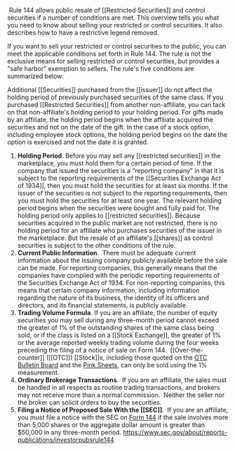  Rule 144 allows public resale of [[Restricted Securities]] and control securities if a number of conditions are met. This overview tells you what you need to know about selling your restricted or control securities. It also describes how to have a restrictive legend removed.

If you want to sell your restricted or control securities to the public, you can meet the applicable conditions set forth in Rule 144. The rule is not the exclusive means for selling restricted or control securities, but provides a "safe harbor" exemption to sellers. The rule's five conditions are summarized below:

Additional [[Securities]] purchased from the [[issuer]] do not affect the holding period of previously purchased securities of the same class. If you purchased [[Restricted Securities]] from another non-affiliate, you can tack on that non-affiliate's holding period to your holding period. For gifts made by an affiliate, the holding period begins when the affiliate acquired the securities and not on the date of the gift. In the case of a stock option, including employee stock options, the holding period begins on the date the option is exercised and not the date it is granted.

1. **Holding Period**. Before you may sell any [[restricted securities]] in the marketplace, you must hold them for a certain period of time. If the company that issued the securities is a “reporting company” in that it is subject to the reporting requirements of the [[Securities Exchange Act of 1934]], then you must hold the securities for at least six months. If the issuer of the securities is not subject to the reporting requirements, then you must hold the securities for at least one year. The relevant holding period begins when the securities were bought and fully paid for. The holding period only applies to [[restricted securities]]. Because securities acquired in the public market are not restricted, there is no holding period for an affiliate who purchases securities of the issuer in the marketplace. But the resale of an affiliate's [[shares]] as control securities is subject to the other conditions of the rule.
2. **Current Public Information**.  There must be adequate current information about the issuing company publicly available before the sale can be made. For reporting companies, this generally means that the companies have complied with the periodic reporting requirements of the Securities Exchange Act of 1934. For non-reporting companies, this means that certain company information, including information regarding the nature of its business, the identity of its officers and directors, and its financial statements, is publicly available.
3. **Trading Volume Formula**. If you are an affiliate, the number of equity securities you may sell during any three-month period cannot exceed the greater of 1% of the outstanding shares of the same class being sold, or if the class is listed on a [[Stock Exchange]], the greater of 1% or the average reported weekly trading volume during the four weeks preceding the filing of a notice of sale on Form 144.  [[Over-the-counter]] ([[OTC]]) [[Stock]]s, including those quoted on the [OTC Bulletin Board](https://www.sec.gov/answers/otcbb.htm) and the [Pink Sheets](https://www.sec.gov/answers/pink.htm), can only be sold using the 1% measurement.
4. **Ordinary Brokerage Transactions**.  If you are an affiliate, the sales must be handled in all respects as routine trading transactions, and brokers may not receive more than a normal commission.  Neither the seller nor the broker can solicit orders to buy the securities.
5. **Filing a Notice of Proposed Sale With the [[SEC]]**.  If you are an affiliate, you must file a notice with the SEC on [Form 144](https://www.sec.gov/answers/form144.htm) if the sale involves more than 5,000 shares or the aggregate dollar amount is greater than $50,000 in any three-month period.
https://www.sec.gov/about/reports-publications/investorpubsrule144